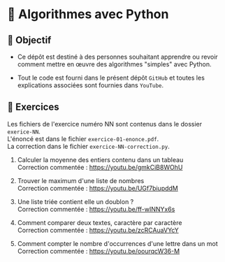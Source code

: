 # 🚀 Algorithmes avec Python

## 🎯 Objectif

- Ce dépôt est destiné à des personnes souhaitant apprendre ou revoir comment mettre en œuvre des algorithmes "simples" avec Python.

- Tout le code est fourni dans le présent dépôt `GitHub` et toutes les explications associées sont fournies dans `YouTube`.

## 👀 Exercices
Les fichiers de l'exercice numéro NN sont contenus dans le dossier `exerice-NN`.<br>
L'énoncé est dans le fichier `exercice-01-enonce.pdf`.<br>
La correction dans le fichier `exercice-NN-correction.py`.

01. Calculer la moyenne des entiers contenu dans un tableau<br>
Correction commentée : https://youtu.be/gmkCiB8WOhU

02. Trouver le maximum d'une liste de nombres<br>
Correction commentée : https://youtu.be/UGf7biupddM

03. Une liste triée contient elle un doublon ?<br>
Correction commentée : https://youtu.be/ff-wINNYx6s

04. Comment comparer deux textes, caractère par caractère<br>
Correction commentée : https://youtu.be/zcRCAuaVYcY

05.  Comment compter le nombre d'occurrences d'une lettre dans un mot<br>
Correction commentée : https://youtu.be/oourqcW36-M
